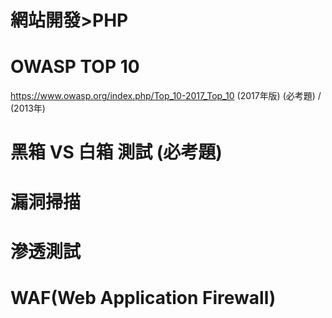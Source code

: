 # 網站開發>PHP
# OWASP TOP 10
https://www.owasp.org/index.php/Top_10-2017_Top_10
(2017年版) (必考題)    /    (2013年)
# 黑箱 VS 白箱 測試 (必考題)
# 漏洞掃描
# 滲透測試
# WAF(Web Application Firewall)
